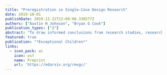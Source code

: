 ```yaml
---
title: "Preregistration in Single-Case Design Research"
date: 2019-10-01
publishDate: 2019-12-22T22:09:00.330577Z
authors: ["Austin H Johnson", "Bryan G Cook"]
publication_types: ["2"]
abstract: "To draw informed conclusions from research studies, research consumers need full and accurate descriptions of study methods and procedures. Preregistration has been proposed as a means to clarify reporting of research methods and procedures, with the goal of reducing bias in research. However, preregistration has been applied primarily to research studies utilizing group designs. In this article, we discuss general issues in preregistration and consider the use of preregistration in single-case design research, particularly as it relates to differing applications of this methodology. We then provide a rationale and make specific recommendations for preregistering single-case design research, including guidelines for preregistering basic descriptive information, research questions, participant characteristics, baseline conditions, independent and dependent variables, hypotheses, and phase-change decisions."
featured: true
publication: "*Exceptional Children*"
links:
  - icon_pack: ai
    icon: osf
    name: Preprint
    url: 'https://edarxiv.org/rmvgc/'
---
```


